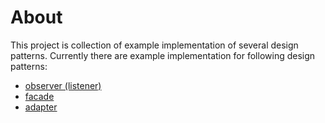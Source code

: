# About

This project is collection of example implementation of several design patterns.
Currently there are example implementation for following design patterns:

- [observer (listener)](dpobserver/README.md)
- [facade](dpfacade/README.md)
- [adapter](dpadapter/README.md)
